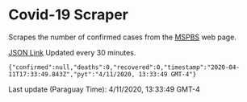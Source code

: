 # Covid-19 Scraper

Scrapes the number of confirmed cases from the [MSPBS](https://www.mspbs.gov.py/covid-19.php) web page.

[JSON Link](https://jmayalag.github.io/covid19-scrape/cases.json)
Updated every 30 minutes.
```
{"confirmed":null,"deaths":0,"recovered":0,"timestamp":"2020-04-11T17:33:49.843Z","pyt":"4/11/2020, 13:33:49 GMT-4"}
```
Last update (Paraguay Time): 4/11/2020, 13:33:49 GMT-4